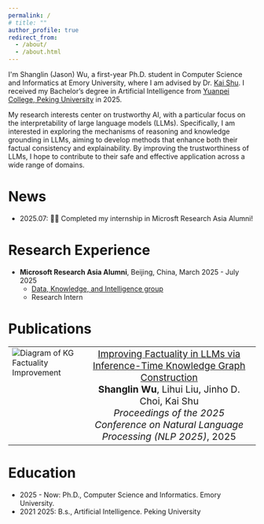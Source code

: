 ```yaml
---
permalink: /
# title: ""
author_profile: true
redirect_from: 
  - /about/
  - /about.html
---
```


I'm Shanglin (Jason) Wu, a first-year Ph.D. student in Computer Science and Informatics at Emory University, where I am advised by Dr. [Kai Shu](https://www.cs.emory.edu/~kshu5/). I received my Bachelor’s degree in Artificial Intelligence from [Yuanpei College, Peking University](https://yuanpei.pku.edu.cn/en/aboutyuanpei/collegeprofile/index.htm) in 2025.

My research interests center on trustworthy AI, with a particular focus on the interpretability of large language models (LLMs). Specifically, I am interested in exploring the mechanisms of reasoning and knowledge grounding in LLMs, aiming to develop methods that enhance both their factual consistency and explainability. By improving the trustworthiness of LLMs, I hope to contribute to their safe and effective application across a wide range of domains.


News
======
- 2025.07: 🎉🎉 Completed my internship in Microsft Research Asia Alumni!

Research Experience
======
- **Microsoft Research Asia Alumni**,  Beijing, China, March 2025 - July 2025
  - [Data, Knowledge, and Intelligence group](https://www.microsoft.com/en-us/research/group/data-knowledge-intelligence/)
  - Research Intern

Publications
======
<table style="width: 100%; border: none;">
  <tr>
    <td style="width: 30%; vertical-align: top;">
      <img src="/assets/KG_Factuality.jpg" alt="Diagram of KG Factuality Improvement" style="max-width: 100%; height: auto;">
    </td>
    <td style="width: 70%; vertical-align: top; text-align: center; font-size: 1.2em;">
      <a href="https://arxiv.org/abs/2509.03540">Improving Factuality in LLMs via Inference-Time Knowledge Graph Construction</a><br>
      <strong>Shanglin Wu</strong>, Lihui Liu, Jinho D. Choi, Kai Shu<br>
      <em>Proceedings of the 2025 Conference on Natural Language Processing (NLP 2025)</em>, 2025
    </td>
  </tr>
</table>

Education
======
- 2025 - Now: Ph.D., Computer Science and Informatics. Emory University.
- 2021 2025: B.s., Artificial Intelligence. Peking University




